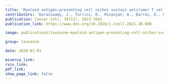 ```yaml
---
title: 'Myeloid antigen-presenting cell niches sustain antitumor T cells and license PD-1 blockade via CD28 costimulation.'
contributors: 'Duraiswamy, J., Turrini, R., Minasyan, A., Barras, D., Casado, J., Crespo, I., Grimm, A.J., Genolet, R., Benedetti, F., Ioannidou, K., Castro, W., Neal, C., Moriot, A., Tissot, S., Anstett, V., Fahr, N., Tanyi, J. L., Eiva, M., Montone, K. T.,  Jacobson, C. A.,  Wulff Westergaard, M. C., Svane,  I. M., Kandalaft, L. E., Delorenzi, M., Sorger, P. K., Farkkila, A., Carmona, S., Foukas, P. G., Powell Jr, D. J., Rusakiewicz, S., Dangaj, D., Doucey, M-A., Coukos G (2020).'
publication: Cancer Cell, 39(12), 1623-1642
publication_link: https://www.doi.org/10.1016/j.ccell.2021.10.008

image: publications\lausanne-myeloid-antigen-presenting-cell-niches-sustain-antitumor-T-cells-and-license-PD-1-blockade-via-CD28-costimulation.JPG

group: lausanne

date: 2020-01-01

minerva_link:
rxiv_link:
pdf_link:
show_page_link: false
---
```


